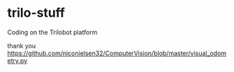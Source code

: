 # trilo-stuff
Coding on the Trilobot platform

thank you https://github.com/niconielsen32/ComputerVision/blob/master/visual_odometry.py
